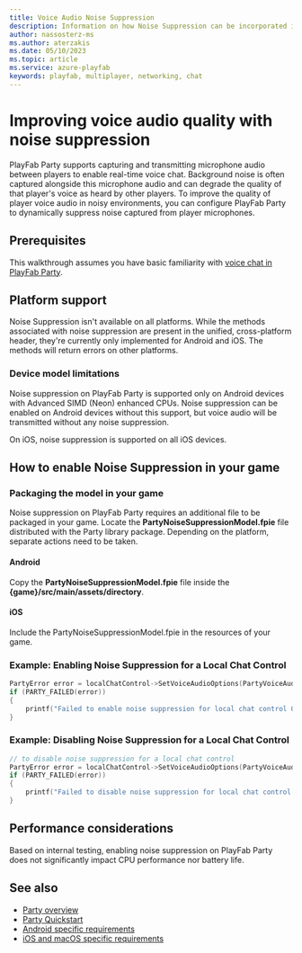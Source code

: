 ```yaml
---
title: Voice Audio Noise Suppression
description: Information on how Noise Suppression can be incorporated into PlayFab Party Voice Audio.
author: nassosterz-ms
ms.author: aterzakis
ms.date: 05/10/2023
ms.topic: article
ms.service: azure-playfab
keywords: playfab, multiplayer, networking, chat
---
```


# Improving voice audio quality with noise suppression

PlayFab Party supports capturing and transmitting microphone audio between players to enable real-time voice chat. Background noise is often captured alongside this microphone audio and can degrade the quality of that player's voice as heard by other players. To improve the quality of player voice audio in noisy environments, you can configure PlayFab Party to dynamically suppress noise captured from player microphones.

## Prerequisites

This walkthrough assumes you have basic familiarity with [voice chat in PlayFab Party](concepts-chat.md).

## Platform support

Noise Suppression isn't available on all platforms. While the methods associated with noise suppression are present in the unified, cross-platform header, they're currently only implemented for Android and iOS. The methods will return errors on other platforms.

### Device model limitations

Noise suppression on PlayFab Party is supported only on Android devices with Advanced SIMD (Neon) enhanced CPUs. Noise suppression can be enabled on Android devices without this support, but voice audio will be transmitted without any noise suppression.

On iOS, noise suppression is supported on all iOS devices.

## How to enable Noise Suppression in your game

### Packaging the model in your game

Noise suppression on PlayFab Party requires an additional file to be packaged in your game. Locate the **PartyNoiseSuppressionModel.fpie** file distributed with the Party library package. Depending on the platform, separate actions need to be taken.

#### Android

Copy the **PartyNoiseSuppressionModel.fpie** file inside the **{game}/src/main/assets/directory**.

#### iOS

Include the PartyNoiseSuppressionModel.fpie in the resources of your game.

### Example: Enabling Noise Suppression for a Local Chat Control

```cpp
PartyError error = localChatControl->SetVoiceAudioOptions(PartyVoiceAudioOptions::NoiseSuppression);
if (PARTY_FAILED(error))
{
    printf("Failed to enable noise suppression for local chat control 0x%p! error = 0x%08x\n", localChatControl, error);
}
```

### Example: Disabling Noise Suppression for a Local Chat Control

```cpp
// to disable noise suppression for a local chat control
PartyError error = localChatControl->SetVoiceAudioOptions(PartyVoiceAudioOptions::None);
if (PARTY_FAILED(error))
{
    printf("Failed to disable noise suppression for local chat control 0x%p! error = 0x%08x\n", localChatControl, error);
}
```

## Performance considerations

Based on internal testing, enabling noise suppression on PlayFab Party does not significantly impact CPU performance nor battery life.

## See also

* [Party overview](index.md)
* [Party Quickstart](quickstart.md)
* [Android specific requirements](android-specific-requirements.md)
* [iOS and macOS specific requirements](apple-specific-requirements.md)
